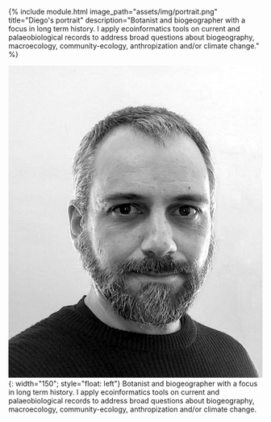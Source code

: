 
{% include module.html image_path="assets/img/portrait.png" title="Diego's portrait" description="Botanist and biogeographer with a focus in long term history. I apply ecoinformatics tools on current and palaeobiological records to address broad questions about biogeography, macroecology, community-ecology, anthropization and/or climate change." %}


![DNL portrait](assets/img/portrait.png){: width="150"; style="float: left"} Botanist and biogeographer with a focus in long term history. I apply ecoinformatics tools on current and palaeobiological records to address broad questions about biogeography, macroecology, community-ecology, anthropization and/or climate change.